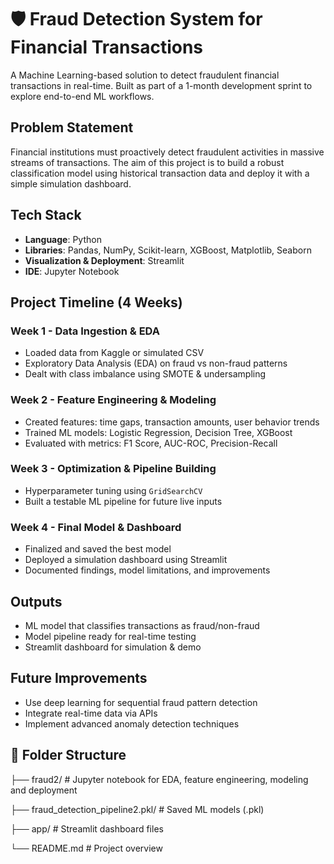 # 🛡️ Fraud Detection System for Financial Transactions

A Machine Learning-based solution to detect fraudulent financial transactions in real-time. Built as part of a 1-month development sprint to explore end-to-end ML workflows.

## Problem Statement

Financial institutions must proactively detect fraudulent activities in massive streams of transactions. The aim of this project is to build a robust classification model using historical transaction data and deploy it with a simple simulation dashboard.

## Tech Stack

- **Language**: Python  
- **Libraries**: Pandas, NumPy, Scikit-learn, XGBoost, Matplotlib, Seaborn  
- **Visualization & Deployment**: Streamlit  
- **IDE**: Jupyter Notebook  

## Project Timeline (4 Weeks)

### Week 1 - Data Ingestion & EDA
- Loaded data from Kaggle or simulated CSV
- Exploratory Data Analysis (EDA) on fraud vs non-fraud patterns
- Dealt with class imbalance using SMOTE & undersampling

### Week 2 - Feature Engineering & Modeling
- Created features: time gaps, transaction amounts, user behavior trends
- Trained ML models: Logistic Regression, Decision Tree, XGBoost
- Evaluated with metrics: F1 Score, AUC-ROC, Precision-Recall

### Week 3 - Optimization & Pipeline Building
- Hyperparameter tuning using `GridSearchCV`
- Built a testable ML pipeline for future live inputs

### Week 4 - Final Model & Dashboard
- Finalized and saved the best model
- Deployed a simulation dashboard using Streamlit
- Documented findings, model limitations, and improvements

## Outputs

- ML model that classifies transactions as fraud/non-fraud
- Model pipeline ready for real-time testing
- Streamlit dashboard for simulation & demo

## Future Improvements

- Use deep learning for sequential fraud pattern detection  
- Integrate real-time data via APIs  
- Implement advanced anomaly detection techniques

## 📂 Folder Structure

├── fraud2/ # Jupyter notebook for EDA, feature engineering, modeling and deployment

├── fraud_detection_pipeline2.pkl/ # Saved ML models (.pkl)

├── app/ # Streamlit dashboard files

└── README.md # Project overview
